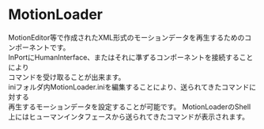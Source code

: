 MotionLoader============
 MotionEditor等で作成されたXML形式のモーションデータを再生するためのコンポーネントです。  
InPortにHumanInterface、またはそれに準ずるコンポーネントを接続することにより  
コマンドを受け取ることが出来ます。  
iniフォルダ内MotionLoader.iniを編集することにより、送られてきたコマンドに対する  
再生するモーションデータを設定することが可能です。
MotionLoaderのShell上にはヒューマンインタフェースから送られてきたコマンドが表示されます。  

